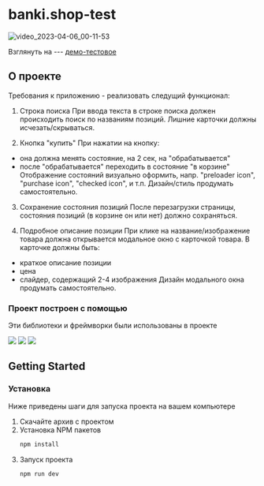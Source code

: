 # banki.shop-test

![video_2023-04-06_00-11-53](https://user-images.githubusercontent.com/79311642/230212793-290fb7cf-a4db-4cc0-b989-1d6649aedd5e.gif)

Взглянуть на  --- [демо-тестовое](https://banki-shop-test.vercel.app/)

<!-- ABOUT THE PROJECT -->

## О проекте
Требования к приложению - реализовать следущий функционал:

1. Строка поиска 
При ввода текста в строке поиска должен происходить поиск по названиям позиций.
Лишние карточки должны исчезать/скрываться.

2. Кнопка "купить" 
При нажатии на кнопку:
 - она должна менять состояние, на 2 сек, на "обрабатывается"
 - после "обрабатывается" переходить в состояние "в корзине"
Отображение состояний визуально оформить, напр. "preloader icon", "purchase icon", "checked icon", и т.п.
Дизайн/стиль продумать самостоятельно.

3. Сохранение состояния позиций
После перезагрузки страницы, состояния позиций (в корзине он или нет) должно сохраняться.

4. Подробное описание позиции
При клике на название/изображение товара должна открывается модальное окно с карточкой товара.
В карточке должны быть:
- краткое описание позиции
- цена
- слайдер, содержащий 2-4 изображения
Дизайн модального окна продумать самостоятельно.

### Проект построен с помощью

Эти библиотеки и фреймворки были использованы в проекте

<img src="https://img.shields.io/badge/React-20232A?style=for-the-badge&logo=react&logoColor=#61DAFB">
<img src="https://img.shields.io/badge/Sass-20232A?style=for-the-badge&logo=sass&logoColor=#CC6699">
<img src="https://img.shields.io/badge/Vite-20232A?style=for-the-badge&logo=vite&logoColor=#646CFF">



<!-- GETTING STARTED -->

## Getting Started

### Установка

Ниже приведены шаги для запуска проекта на вашем компьютере

1. Скачайте архив с проектом
2. Установка NPM пакетов
   ```sh
   npm install
   ```
4. Запуск проекта
   ```js
   npm run dev
   ```









